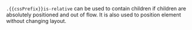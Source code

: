 `.{{cssPrefix}}is-relative` can be used to contain children if children are absolutely positioned and out of flow. It is also used to position element without changing layout.
